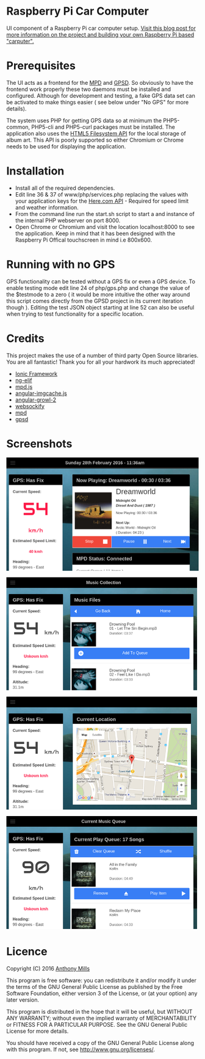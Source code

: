 # Raspberry Pi Car Computer 

UI component of a Raspberry Pi car computer setup. [Visit this blog post for more information on the project and building your own Raspberry Pi based "carputer".](https://www.development-cycle.com/2016/02/building-a-raspberry-pi-car-computer/)

# Prerequisites
The UI acts as a frontend for the [MPD](http://www.musicpd.org/) and [GPSD](http://www.catb.org/gpsd/). So obviously to have the frontend work properly these two daemons must be installed and configured. Although for development and testing, a fake GPS data set can be activated to make things easier ( see below under "No GPS" for more details). 

The system uses PHP for getting GPS data so at minimum the PHP5-common, PHP5-cli and PHP5-curl packages must be installed. The application also uses the [HTML5 Filesystem API](http://www.html5rocks.com/en/tutorials/file/filesystem/) for the local storage of album art. This API is poorly supported so either Chromium or Chrome needs to be used for displaying the application.

# Installation

* Install all of the required dependencies.
* Edit line 36 & 37 of www/php/services.php replacing the values with your application keys for the [Here.com API](https://developer.here.com/plans/api/consumer-mapping) - Required for speed limit and weather information.
* From the command line run the start.sh script to start a and instance of the internal PHP webserver on port 8000.
* Open Chrome or Chromium and visit the location localhost:8000 to see the application. Keep in mind that it has been designed with the Raspberry Pi Offical touchscreen in mind i.e 800x600.

# Running with no GPS

GPS functionality can be tested without a GPS fix or even a GPS device. To enable testing mode edit line 24 of php/gps.php and change the value of the $testmode to a zero ( it would be more intuitive the other way around this script comes directly from the GPSD project in its current iteration though ). Editing the test JSON object starting at line 52 can also be useful when trying to test functionality for a specific location.

# Credits

This project makes the use of a number of third party Open Source libraries. You are all fantastic! Thank you for all your hardwork its much appreciated!

* [Ionic Framework](https://github.com/driftyco/ionic)
* [ng-elif](https://github.com/zachsnow/ng-elif)
* [mpd.js](https://github.com/bobboau/MPD.js)
* [angular-imgcache.js](https://github.com/jBenes/angular-imgcache.js)
* [angular-growl-2](https://github.com/JanStevens/angular-growl-2)
* [websockify](https://github.com/kanaka/websockify)
* [mpd](http://www.catb.org/gpsd/)
* [gpsd](http://www.musicpd.org/)

# Screenshots

![Home screen while travelling at 54kph and playing music](/screenshots/home_screen_playing.png?raw=true "Home Screen")

![Browsing the music collection stored on the filesystem](/screenshots/music_files.png?raw=true "Music Files")

![Displaying the current location of a car using Google Maps](/screenshots/car_location.png?raw=true "Car location")

![Interacting with the current music play queue](/screenshots/play_queue.png?raw=true "Play Queue")

# Licence

Copyright (C) 2016 [Anthony Mills](http://www.anthony-mills.com)

This program is free software: you can redistribute it and/or modify
it under the terms of the GNU General Public License as published by
the Free Software Foundation, either version 3 of the License, or
(at your option) any later version.

This program is distributed in the hope that it will be useful,
but WITHOUT ANY WARRANTY; without even the implied warranty of
MERCHANTABILITY or FITNESS FOR A PARTICULAR PURPOSE.  See the
GNU General Public License for more details.

You should have received a copy of the GNU General Public License
along with this program.  If not, see <http://www.gnu.org/licenses/>.
